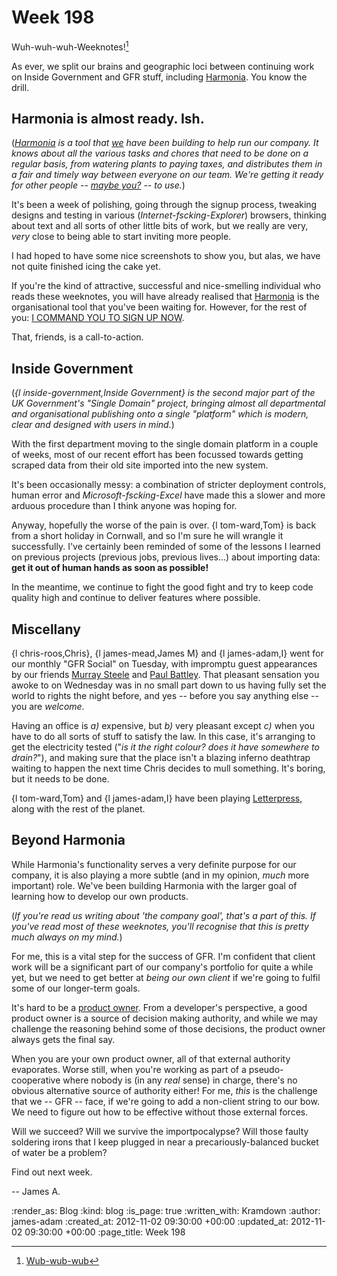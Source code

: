 Week 198
=====

Wuh-wuh-wuh-Weeknotes![^drop]

As ever, we split our brains and geographic loci between continuing work on Inside Government and GFR stuff, including [Harmonia][]. You know the drill.

Harmonia is almost ready. Ish.
------

(_[Harmonia][] is a tool that [we](/) have been building to help run our company. It knows about all the various tasks and chores that need to be done on a regular basis, from watering plants to paying taxes, and distributes them in a fair and timely way between everyone on our team. We're getting it ready for other people -- [maybe you?][harmonia] -- to use._)

It's been a week of polishing, going through the signup process, tweaking designs and testing in various (*Internet-fscking-Explorer*) browsers, thinking about text and all sorts of other little bits of work, but we really are very, *very* close to being able to start inviting more people.

I had hoped to have some nice screenshots to show you, but alas, we have not quite finished icing the cake yet.

If you're the kind of attractive, successful and nice-smelling individual who reads these weeknotes, you will have already realised that [Harmonia][] is the organisational tool that you've been waiting for. However, for the rest of you: [I COMMAND YOU TO SIGN UP NOW][Harmonia].

That, friends, is a call-to-action.


Inside Government
-----------------

(_{l inside-government,Inside Government} is the second major part of the UK Government's "Single Domain" project, bringing almost all departmental and organisational publishing onto a single "platform" which is modern, clear and designed with users in mind._)

With the first department moving to the single domain platform in a couple of weeks, most of our recent effort has been focussed towards getting scraped data from their old site imported into the new system.

It's been occasionally messy: a combination of stricter deployment controls, human error and *Microsoft-fscking-Excel* have made this a slower and more arduous procedure than I think anyone was hoping for.

Anyway, hopefully the worse of the pain is over. {l tom-ward,Tom} is back from a short holiday in Cornwall, and so I'm sure he will wrangle it successfully. I've certainly been reminded of some of the lessons I learned on previous projects (previous jobs, previous lives...) about importing data: **get it out of human hands as soon as possible!**

In the meantime, we continue to fight the good fight and try to keep code quality high and continue to deliver features where possible.


Miscellany
----------

{l chris-roos,Chris}, {l james-mead,James M} and {l james-adam,I} went for our monthly "GFR Social" on Tuesday, with impromptu guest appearances by our friends [Murray Steele](http://h-lame.com) and [Paul Battley](http://po-ru.com). That pleasant sensation you awoke to on Wednesday was in no small part down to us having fully set the world to rights the night before, and yes -- before you say anything else -- you are *welcome*.

Having an office is _a)_ expensive, but _b)_ very pleasant except _c)_ when you have to do all sorts of stuff to satisfy the law. In this case, it's arranging to get the electricity tested ("_is it the right colour? does it have somewhere to drain?_"), and making sure that the place isn't a blazing inferno deathtrap waiting to happen the next time Chris decides to mull something. It's boring, but it needs to be done.

{l tom-ward,Tom} and {l james-adam,I} have been playing [Letterpress](https://itunes.apple.com/us/app/letterpress-word-game/id526619424?mt=8), along with the rest of the planet.


Beyond Harmonia
---------------

While Harmonia's functionality serves a very definite purpose for our company, it is also playing a more subtle (and in my opinion, *much* more important) role. We've been building Harmonia with the larger goal of learning how to develop our own products.

(_If you're read us writing about 'the company goal', that's a part of this. If you've read most of these weeknotes, you'll recognise that this is pretty much always on my mind._)

For me, this is a vital step for the success of GFR. I'm confident that client work will be a significant part of our company's portfolio for quite a while yet, but we need to get better at *being our own client* if we're going to fulfil some of our longer-term goals.

It's hard to be a [product owner][]. From a developer's perspective, a good product owner is a source of decision making authority, and while we may challenge the reasoning behind some of those decisions, the product owner always gets the final say.

When you are your own product owner, all of that external authority evaporates. Worse still, when you're working as part of a pseudo-cooperative where nobody is (in any _real_ sense) in charge, there's no obvious alternative source of authority either! For me, *this* is the challenge that we -- GFR -- face, if we're going to add a non-client string to our bow. We need to figure out how to be effective without those external forces.


Will we succeed? Will we survive the importpocalypse? Will those faulty soldering irons that I keep plugged in near a precariously-balanced bucket of water be a problem?

Find out next week.


-- James A.

[^drop]: [Wub-wub-wub](http://www.youtube.com/watch?v=5aQjDZOMPX0)

[harmonia]: https://harmonia.io
[product owner]: http://en.wikipedia.org/wiki/Scrum_(development)#Core_roles

:render_as: Blog
:kind: blog
:is_page: true
:written_with: Kramdown
:author: james-adam
:created_at: 2012-11-02 09:30:00 +00:00
:updated_at: 2012-11-02 09:30:00 +00:00
:page_title: Week 198
